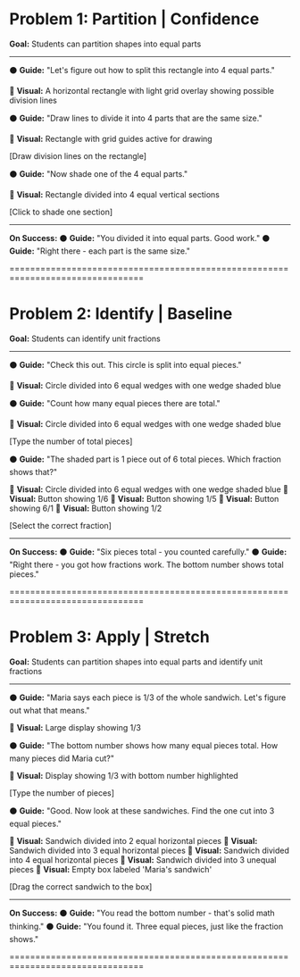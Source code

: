 # Problem 1: Partition | Confidence

**Goal:** Students can partition shapes into equal parts

---

⚫ **Guide:** "Let's figure out how to split this rectangle into 4 equal parts."

🔵 **Visual:** A horizontal rectangle with light grid overlay showing possible division lines


⚫ **Guide:** "Draw lines to divide it into 4 parts that are the same size."

🔵 **Visual:** Rectangle with grid guides active for drawing

[Draw division lines on the rectangle]


⚫ **Guide:** "Now shade one of the 4 equal parts."

🔵 **Visual:** Rectangle divided into 4 equal vertical sections

[Click to shade one section]


---

**On Success:**
⚫ **Guide:** "You divided it into equal parts. Good work."
⚫ **Guide:** "Right there - each part is the same size."


================================================================================

# Problem 2: Identify | Baseline

**Goal:** Students can identify unit fractions

---

⚫ **Guide:** "Check this out. This circle is split into equal pieces."

🔵 **Visual:** Circle divided into 6 equal wedges with one wedge shaded blue


⚫ **Guide:** "Count how many equal pieces there are total."

🔵 **Visual:** Circle divided into 6 equal wedges with one wedge shaded blue

[Type the number of total pieces]


⚫ **Guide:** "The shaded part is 1 piece out of 6 total pieces. Which fraction shows that?"

🔵 **Visual:** Circle divided into 6 equal wedges with one wedge shaded blue
🔵 **Visual:** Button showing 1/6
🔵 **Visual:** Button showing 1/5
🔵 **Visual:** Button showing 6/1
🔵 **Visual:** Button showing 1/2

[Select the correct fraction]


---

**On Success:**
⚫ **Guide:** "Six pieces total - you counted carefully."
⚫ **Guide:** "Right there - you got how fractions work. The bottom number shows total pieces."


================================================================================

# Problem 3: Apply | Stretch

**Goal:** Students can partition shapes into equal parts and identify unit fractions

---

⚫ **Guide:** "Maria says each piece is 1/3 of the whole sandwich. Let's figure out what that means."

🔵 **Visual:** Large display showing 1/3


⚫ **Guide:** "The bottom number shows how many equal pieces total. How many pieces did Maria cut?"

🔵 **Visual:** Display showing 1/3 with bottom number highlighted

[Type the number of pieces]


⚫ **Guide:** "Good. Now look at these sandwiches. Find the one cut into 3 equal pieces."

🔵 **Visual:** Sandwich divided into 2 equal horizontal pieces
🔵 **Visual:** Sandwich divided into 3 equal horizontal pieces
🔵 **Visual:** Sandwich divided into 4 equal horizontal pieces
🔵 **Visual:** Sandwich divided into 3 unequal pieces
🔵 **Visual:** Empty box labeled 'Maria's sandwich'

[Drag the correct sandwich to the box]


---

**On Success:**
⚫ **Guide:** "You read the bottom number - that's solid math thinking."
⚫ **Guide:** "You found it. Three equal pieces, just like the fraction shows."


================================================================================
